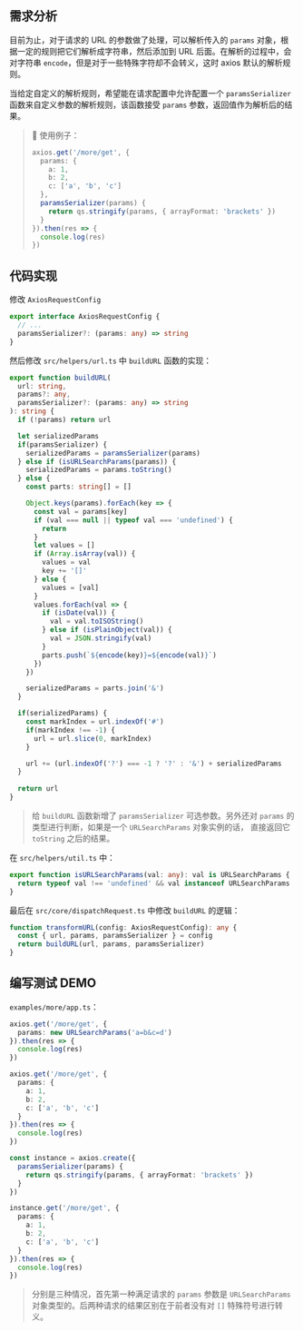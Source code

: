 ## 需求分析

目前为止，对于请求的 URL 的参数做了处理，可以解析传入的 `params` 对象，根据一定的规则把它们解析成字符串，然后添加到 URL 后面。在解析的过程中，会对字符串 `encode`，但是对于一些特殊字符却不会转义，这时 axios 默认的解析规则。

当给定自定义的解析规则，希望能在请求配置中允许配置一个 `paramsSerializer` 函数来自定义参数的解析规则，该函数接受 `params` 参数，返回值作为解析后的结果。

> 🌰 使用例子：
>
> ```typescript
> axios.get('/more/get', {
>   params: {
>     a: 1,
>     b: 2,
>     c: ['a', 'b', 'c']
>   },
>   paramsSerializer(params) {
>     return qs.stringify(params, { arrayFormat: 'brackets' })
>   }
> }).then(res => {
>   console.log(res)
> })
> ```



## 代码实现

修改 `AxiosRequestConfig`

```typescript
export interface AxiosRequestConfig {
  // ...
  paramsSerializer?: (params: any) => string
}
```



然后修改  `src/helpers/url.ts` 中 `buildURL` 函数的实现：

```typescript
export function buildURL(
  url: string,
  params?: any,
  paramsSerializer?: (params: any) => string
): string {
  if (!params) return url

  let serializedParams
  if(paramsSerializer) {
    serializedParams = paramsSerializer(params)
  } else if (isURLSearchParams(params)) {
    serializedParams = params.toString()
  } else {
    const parts: string[] = []

    Object.keys(params).forEach(key => {
      const val = params[key]
      if (val === null || typeof val === 'undefined') {
        return
      }
      let values = []
      if (Array.isArray(val)) {
        values = val
        key += '[]'
      } else {
        values = [val]
      }
      values.forEach(val => {
        if (isDate(val)) {
          val = val.toISOString()
        } else if (isPlainObject(val)) {
          val = JSON.stringify(val)
        }
        parts.push(`${encode(key)}=${encode(val)}`)
      })
    })

    serializedParams = parts.join('&')
  }

  if(serializedParams) {
    const markIndex = url.indexOf('#')
    if(markIndex !== -1) {
      url = url.slice(0, markIndex)
    }

    url += (url.indexOf('?') === -1 ? '?' : '&') + serializedParams
  }
  
  return url
}
```

> 给 `buildURL` 函数新增了 `paramsSerializer` 可选参数。另外还对 `params` 的类型进行判断，如果是一个 `URLSearchParams` 对象实例的话， 直接返回它 `toString` 之后的结果。

在 `src/helpers/util.ts` 中：

```typescript
export function isURLSearchParams(val: any): val is URLSearchParams {
  return typeof val !== 'undefined' && val instanceof URLSearchParams
}
```



最后在 `src/core/dispatchRequest.ts` 中修改 `buildURL` 的逻辑：

```typescript
function transformURL(config: AxiosRequestConfig): any {
  const { url, params, paramsSerializer } = config
  return buildURL(url, params, paramsSerializer)
}
```



## 编写测试 DEMO

`examples/more/app.ts`：

```typescript
axios.get('/more/get', {
  params: new URLSearchParams('a=b&c=d')
}).then(res => {
  console.log(res)
})

axios.get('/more/get', {
  params: {
    a: 1,
    b: 2,
    c: ['a', 'b', 'c']
  }
}).then(res => {
  console.log(res)
})

const instance = axios.create({
  paramsSerializer(params) {
    return qs.stringify(params, { arrayFormat: 'brackets' })
  }
})

instance.get('/more/get', {
  params: {
    a: 1,
    b: 2,
    c: ['a', 'b', 'c']
  }
}).then(res => {
  console.log(res)
})
```

> 分别是三种情况，首先第一种满足请求的 `params` 参数是 `URLSearchParams` 对象类型的。后两种请求的结果区别在于前者没有对 `[]` 特殊符号进行转义。